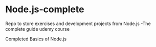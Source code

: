 # Node.js-complete
Repo to store exercises and development projects from Node.js -The complete guide udemy course

Completed Basics of Node.js
